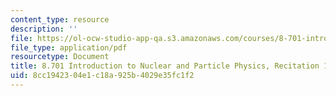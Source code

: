 ```yaml
---
content_type: resource
description: ''
file: https://ol-ocw-studio-app-qa.s3.amazonaws.com/courses/8-701-introduction-to-nuclear-and-particle-physics-fall-2020/8cc1942304e1c18a925b4029e35fc1f2_MIT8_701f20_rec17_soln.pdf
file_type: application/pdf
resourcetype: Document
title: 8.701 Introduction to Nuclear and Particle Physics, Recitation 17 Solutions
uid: 8cc19423-04e1-c18a-925b-4029e35fc1f2
---
```

